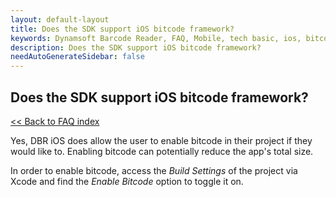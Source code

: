 ```yaml
---
layout: default-layout
title: Does the SDK support iOS bitcode framework?
keywords: Dynamsoft Barcode Reader, FAQ, Mobile, tech basic, ios, bitcode
description: Does the SDK support iOS bitcode framework?
needAutoGenerateSidebar: false
---
```


## Does the SDK support iOS bitcode framework?

[<< Back to FAQ index](index.md)

Yes, DBR iOS does allow the user to enable bitcode in their project if they would like to. Enabling bitcode can potentially reduce the app's total size.

In order to enable bitcode, access the *Build Settings* of the project via Xcode and find the *Enable Bitcode* option to toggle it on.
